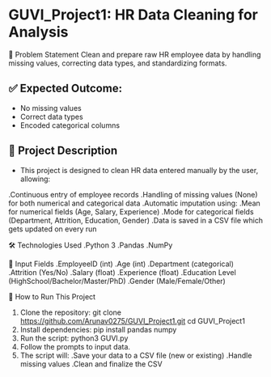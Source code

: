 # GUVI_Project1: HR Data Cleaning for Analysis

📌 Problem Statement
Clean and prepare raw HR employee data by handling missing values, correcting data types, and standardizing formats.

## ✅ Expected Outcome:
- No missing values  
- Correct data types  
- Encoded categorical columns

## 🧾 Project Description
- This project is designed to clean HR data entered manually by the user, allowing:

.Continuous entry of employee records
.Handling of missing values (None) for both numerical and categorical data
.Automatic imputation using:
  .Mean for numerical fields (Age, Salary, Experience)
  .Mode for categorical fields (Department, Attrition, Education, Gender)
.Data is saved in a CSV file which gets updated on every run

🛠 Technologies Used
.Python 3
.Pandas
.NumPy

📁 Input Fields
.EmployeeID (int)
.Age (int)
.Department (categorical)
.Attrition (Yes/No)
.Salary (float)
.Experience (float)
.Education Level (HighSchool/Bachelor/Master/PhD)
.Gender (Male/Female/Other)

🚀 How to Run This Project
1. Clone the repository:
    git clone https://github.com/Arunav0275/GUVI_Project1.git
    cd GUVI_Project1
2. Install dependencies:
     pip install pandas numpy
3. Run the script:
     python3 GUVI.py
4. Follow the prompts to input data.
5. The script will:
    .Save your data to a CSV file (new or existing)
    .Handle missing values
    .Clean and finalize the CSV

